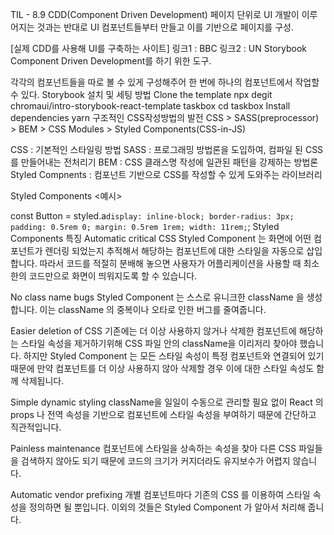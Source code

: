 TIL - 8.9
CDD(Component Driven Development)
페이지 단위로 UI 개발이 이루어지는 것과는 반대로 UI 컴포넌트들부터 만들고 이를 기반으로 페이지를 구성.

[실제 CDD를 사용해 UI를 구축하는 사이트]
링크1 : BBC
링크2 : UN
Storybook
Component Driven Development를 하기 위한 도구.

각각의 컴포넌트들을 따로 볼 수 있게 구성해주어 한 번에 하나의 컴포넌트에서 작업할 수 있다.
Storybook 설치 및 세팅 방법
Clone the template
npx degit chromaui/intro-storybook-react-template taskbox
cd taskbox
Install dependencies
yarn
구조적인 CSS작성방법의 발전
CSS > SASS(preprocessor) > BEM > CSS Modules > Styled Components(CSS-in-JS)

CSS : 기본적인 스타일링 방법
SASS : 프로그래밍 방법론을 도입하여, 컴파일 된 CSS를 만들어내는 전처리기
BEM : CSS 클래스명 작성에 일관된 패턴을 강제하는 방법론
Styled Compnents : 컴포넌트 기반으로 CSS를 작성할 수 있게 도와주는 라이브러리

Styled Components
<예시>

const Button = styled.a`
  display: inline-block;
  border-radius: 3px;
  padding: 0.5rem 0;
  margin: 0.5rem 1rem;
  width: 11rem;
`;
Styled Components 특징
Automatic critical CSS
Styled Component 는 화면에 어떤 컴포넌트가 렌더링 되었는지 추적해서 해당하는 컴포넌트에 대한 스타일을 자동으로 삽입합니다. 따라서 코드를 적절히 분배해 놓으면 사용자가 어플리케이션을 사용할 때 최소한의 코드만으로 화면이 띄워지도록 할 수 있습니다.

No class name bugs
Styled Component 는 스스로 유니크한 className 을 생성합니다. 이는 className 의 중복이나 오타로 인한 버그를 줄여줍니다.

Easier deletion of CSS
기존에는 더 이상 사용하지 않거나 삭제한 컴포넌트에 해당하는 스타일 속성을 제거하기위해 CSS 파일 안의 className을 이리저리 찾아야 했습니다. 하지만 Styled Component 는 모든 스타일 속성이 특정 컴포넌트와 연결되어 있기 때문에 만약 컴포넌트를 더 이상 사용하지 않아 삭제할 경우 이에 대한 스타일 속성도 함께 삭제됩니다.

Simple dynamic styling
className을 일일이 수동으로 관리할 필요 없이 React 의 props 나 전역 속성을 기반으로 컴포넌트에 스타일 속성을 부여하기 때문에 간단하고 직관적입니다.

Painless maintenance
컴포넌트에 스타일을 상속하는 속성을 찾아 다른 CSS 파일들을 검색하지 않아도 되기 때문에 코드의 크기가 커지더라도 유지보수가 어렵지 않습니다.

Automatic vendor prefixing
개별 컴포넌트마다 기존의 CSS 를 이용하여 스타일 속성을 정의하면 될 뿐입니다. 이외의 것들은 Styled Component 가 알아서 처리해 줍니다.

